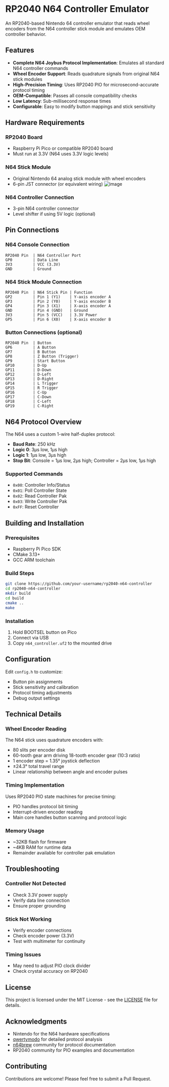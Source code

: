 # RP2040 N64 Controller Emulator

An RP2040-based Nintendo 64 controller emulator that reads wheel encoders from the N64 controller stick module and emulates OEM controller behavior.

## Features

- **Complete N64 Joybus Protocol Implementation**: Emulates all standard N64 controller commands
- **Wheel Encoder Support**: Reads quadrature signals from original N64 stick modules
- **High-Precision Timing**: Uses RP2040 PIO for microsecond-accurate protocol timing
- **OEM-Compatible**: Passes all console compatibility checks
- **Low Latency**: Sub-millisecond response times
- **Configurable**: Easy to modify button mappings and stick sensitivity

## Hardware Requirements

### RP2040 Board
- Raspberry Pi Pico or compatible RP2040 board
- Must run at 3.3V (N64 uses 3.3V logic levels)

### N64 Stick Module
- Original Nintendo 64 analog stick module with wheel encoders
- 6-pin JST connector (or equivalent wiring)
![image](https://github.com/user-attachments/assets/ad451662-a90e-4fe0-9e4c-e4d87ddb7662)


### N64 Controller Connection
- 3-pin N64 controller connector
- Level shifter if using 5V logic (optional)

## Pin Connections

### N64 Console Connection
```
RP2040 Pin  | N64 Controller Port
GP0         | Data Line
3V3         | VCC (3.3V)
GND         | Ground
```

### N64 Stick Module Connection
```
RP2040 Pin  | N64 Stick Pin | Function
GP2         | Pin 1 (Y1)    | Y-axis encoder A
GP3         | Pin 2 (Y0)    | Y-axis encoder B  
GP4         | Pin 3 (X1)    | X-axis encoder A
GND         | Pin 4 (GND)   | Ground
3V3         | Pin 5 (VCC)   | 3.3V Power
GP5         | Pin 6 (X0)    | X-axis encoder B
```

### Button Connections (optional)
```
RP2040 Pin  | Button
GP6         | A Button
GP7         | B Button
GP8         | Z Button (Trigger)
GP9         | Start Button
GP10        | D-Up
GP11        | D-Down
GP12        | D-Left
GP13        | D-Right
GP14        | L Trigger
GP15        | R Trigger
GP16        | C-Up
GP17        | C-Down
GP18        | C-Left
GP19        | C-Right
```

## N64 Protocol Overview

The N64 uses a custom 1-wire half-duplex protocol:
- **Baud Rate**: 250 kHz
- **Logic 0**: 3μs low, 1μs high
- **Logic 1**: 1μs low, 3μs high
- **Stop Bit**: Console = 1μs low, 2μs high; Controller = 2μs low, 1μs high

### Supported Commands
- `0x00`: Controller Info/Status
- `0x01`: Poll Controller State
- `0x02`: Read Controller Pak
- `0x03`: Write Controller Pak
- `0xFF`: Reset Controller

## Building and Installation

### Prerequisites
- Raspberry Pi Pico SDK
- CMake 3.13+
- GCC ARM toolchain

### Build Steps
```bash
git clone https://github.com/your-username/rp2040-n64-controller
cd rp2040-n64-controller
mkdir build
cd build
cmake ..
make
```

### Installation
1. Hold BOOTSEL button on Pico
2. Connect via USB
3. Copy `n64_controller.uf2` to the mounted drive

## Configuration

Edit `config.h` to customize:
- Button pin assignments
- Stick sensitivity and calibration
- Protocol timing adjustments
- Debug output settings

## Technical Details

### Wheel Encoder Reading
The N64 stick uses quadrature encoders with:
- 80 slits per encoder disk
- 60-tooth gear arm driving 18-tooth encoder gear (10:3 ratio)
- 1 encoder step = 1.35° joystick deflection
- ±24.3° total travel range
- Linear relationship between angle and encoder pulses

### Timing Implementation
Uses RP2040 PIO state machines for precise timing:
- PIO handles protocol bit timing
- Interrupt-driven encoder reading
- Main core handles button scanning and protocol logic

### Memory Usage
- ~32KB flash for firmware
- ~4KB RAM for runtime data
- Remainder available for controller pak emulation

## Troubleshooting

### Controller Not Detected
- Check 3.3V power supply
- Verify data line connection
- Ensure proper grounding

### Stick Not Working
- Verify encoder connections
- Check encoder power (3.3V)
- Test with multimeter for continuity

### Timing Issues
- May need to adjust PIO clock divider
- Check crystal accuracy on RP2040

## License

This project is licensed under the MIT License - see the [LICENSE](LICENSE) file for details.

## Acknowledgments

- Nintendo for the N64 hardware specifications
- [qwertymodo](https://www.qwertymodo.com/hardware-projects/n64/n64-controller) for detailed protocol analysis
- [n64brew](https://n64brew.dev/wiki/Joybus_Protocol) community for protocol documentation
- RP2040 community for PIO examples and documentation

## Contributing

Contributions are welcome! Please feel free to submit a Pull Request. 
